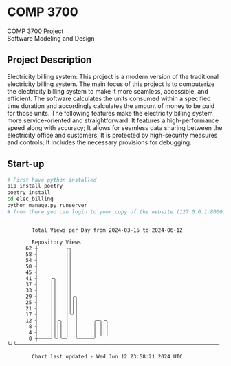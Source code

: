 # COMP 3700
COMP 3700 Project  
Software Modeling and Design
## Project Description
Electricity billing system: This project is a modern version of the traditional electricity billing system. The main focus of this project is to computerize the electricity billing system to make it more seamless, accessible, and efficient. The software calculates the units consumed within a specified time duration and accordingly calculates the amount of money to be paid for those units. The following features make the electricity billing system more service-oriented and straightforward: It features a high-performance speed along with accuracy; It allows for seamless data sharing between the electricity office and customers; It is protected by high-security measures and controls; It includes the necessary provisions for debugging.

## Start-up
```bash
# First have python installed
pip install poetry
poetry install
cd elec_billing
python manage.py runserver
# from there you can login to your copy of the website (127.0.0.1:8000), default creds are admin/admin
```

```

        Total Views per Day from 2024-03-15 to 2024-06-12

        Repository Views
      62 ┼         ╭╮
      58 ┤         ││
      54 ┤         ││
      50 ┤         ││
      45 ┤         ││
      41 ┤    ╭╮   ││
      37 ┤    ││   ││
      33 ┤    ││   ││
      29 ┤    ││   ││╭╮
      25 ┤    ││   ││││
      21 ┤    ││   ││││
      17 ┤    ││   │╰╯│
      12 ┤    ││╭╮ │  │     ╭─╮╭╮
       8 ┤    ││││ │  │     │ │││
       4 ┤    ││││ │  │     │ │││
       0 ┼────╯╰╯╰─╯  ╰─────╯ ╰╯╰──────────────────────────────────────────────────────────────────

        Chart last updated - Wed Jun 12 23:58:21 2024 UTC
        
```
